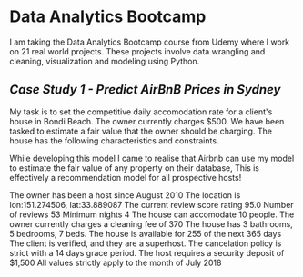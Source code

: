 # Data Analytics Bootcamp
 
I am taking the Data Analytics Bootcamp course from Udemy where I work on 21 real world projects. These projects involve data wrangling and cleaning, visualization and modeling using Python.


## *Case Study 1 - Predict AirBnB Prices in Sydney*

My task is to set the competitive daily accomodation rate for a client's house in Bondi Beach. The owner currently charges $500. We have been tasked to estimate a fair value that the owner should be charging. 
The house has the following characteristics and constraints. 

While developing this model I came to realise that Airbnb can use my model to estimate the fair value of any property on their database, This is effectively a recommendation model for all prospective hosts!

The owner has been a host since August 2010
The location is lon:151.274506, lat:33.889087
The current review score rating 95.0
Number of reviews 53
Minimum nights 4
The house can accomodate 10 people.
The owner currently charges a cleaning fee of 370
The house has 3 bathrooms, 5 bedrooms, 7 beds.
The house is available for 255 of the next 365 days
The client is verified, and they are a superhost.
The cancelation policy is strict with a 14 days grace period.
The host requires a security deposit of $1,500
All values strictly apply to the month of July 2018
